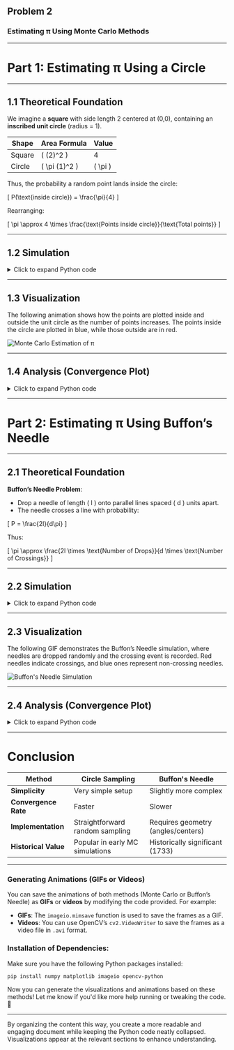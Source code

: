 ## Problem 2

### Estimating π Using Monte Carlo Methods

---

# Part 1: Estimating π Using a Circle

---

## 1.1 Theoretical Foundation

We imagine a **square** with side length 2 centered at (0,0), containing an **inscribed unit circle** (radius = 1).

| Shape        | Area Formula        | Value |
|--------------|---------------------|-------|
| Square       | \( (2)^2 \)           | 4     |
| Circle       | \( \pi (1)^2 \)       | \( \pi \) |

Thus, the probability a random point lands inside the circle:

\[
P(\text{inside circle}) = \frac{\pi}{4}
\]

Rearranging:

\[
\pi \approx 4 \times \frac{\text{Points inside circle}}{\text{Total points}}
\]

---

## 1.2 Simulation

<details>
  <summary>Click to expand Python code</summary>

```python
import numpy as np
import matplotlib.pyplot as plt

def estimate_pi(num_points, frames=50):
    x = np.random.uniform(-1, 1, num_points)
    y = np.random.uniform(-1, 1, num_points)
    
    # Create an empty list to store the frames
    frames_list = []
    
    for i in range(1, frames + 1):
        num_sample = int(i * num_points / frames)  # Increase number of points each frame
        inside_circle = (x[:num_sample]**2 + y[:num_sample] <= 1)
        
        fig, ax = plt.subplots(figsize=(6,6))
        ax.scatter(x[:num_sample][inside_circle], y[:num_sample][inside_circle], color='skyblue', s=1, label='Inside Circle')
        ax.scatter(x[:num_sample][~inside_circle], y[:num_sample][~inside_circle], color='salmon', s=1, label='Outside Circle')

        # Draw unit circle
        circle = plt.Circle((0,0), 1, color='black', fill=False, linestyle='--', linewidth=2)
        ax.add_artist(circle)
        
        # Draw square boundary
        ax.set_xlim([-1, 1])
        ax.set_ylim([-1, 1])
        ax.plot([-1, -1, 1, 1, -1], [-1, 1, 1, -1, -1], 'k--', linewidth=2)

        ax.set_aspect('equal')
        ax.set_title(f'Monte Carlo Estimation of π ({num_sample} points)', fontsize=14)
        ax.legend()
        
        # Save the current frame
        plt.close(fig)  # Prevent display during loop
        frames_list.append(fig)
    
    # Save as GIF
    gif_filename = 'monte_carlo_pi_estimation.gif'
    imageio.mimsave(gif_filename, frames_list, duration=0.1)  # 0.1 sec per frame
    print(f"GIF saved as {gif_filename}")

# Example usage
num_points = 10000
estimate_pi(num_points, frames=100)
```

</details>

---

## 1.3 Visualization

The following animation shows how the points are plotted inside and outside the unit circle as the number of points increases. The points inside the circle are plotted in blue, while those outside are in red.

![Monte Carlo Estimation of π](monte_carlo_pi_estimation.gif)

---

## 1.4 Analysis (Convergence Plot)

<details>
  <summary>Click to expand Python code</summary>

```python
sample_sizes = [10, 100, 1000, 10000, 100000]
estimates = []

for size in sample_sizes:
    pi_estimate, _, _, _ = estimate_pi(size)
    estimates.append(pi_estimate)

plt.figure(figsize=(8,5))
plt.plot(sample_sizes, estimates, marker='o', label='Estimated π', color='teal')
plt.axhline(y=np.pi, color='red', linestyle='--', label='Actual π (Reference)')
plt.xscale('log')
plt.xlabel('Number of Points (log scale)')
plt.ylabel('Estimated π')
plt.title('Convergence of π Estimate (Circle Method)', fontsize=14)
plt.legend()
plt.grid(True)
plt.show()
```

</details>

---

# Part 2: Estimating π Using Buffon’s Needle

---

## 2.1 Theoretical Foundation

**Buffon’s Needle Problem**:

- Drop a needle of length \( l \) onto parallel lines spaced \( d \) units apart.
- The needle crosses a line with probability:

\[
P = \frac{2l}{d\pi}
\]

Thus:

\[
\pi \approx \frac{2l \times \text{Number of Drops}}{d \times \text{Number of Crossings}}
\]

---

## 2.2 Simulation

<details>
  <summary>Click to expand Python code</summary>

```python
import numpy as np
import matplotlib.pyplot as plt
import imageio

def buffon_needle_simulation(num_needles, l=1.0, d=2.0, frames=50):
    # Create an empty list to store frames
    frames_list = []
    
    centers = np.random.uniform(0, d/2, num_needles)
    angles = np.random.uniform(0, np.pi/2, num_needles)

    # Create the animation
    for i in range(1, frames + 1):
        fig, ax = plt.subplots(figsize=(8,6))
        
        # Draw parallel lines
        for j in range(-2, 4):
            ax.axhline(j * d/2, color='gray', linestyle='--', linewidth=1)
        
        # Plot the first 'i' needles
        for j in range(i):
            center = centers[j]
            angle = angles[j]
            x_start = 0
            x_end = l * np.cos(angle)
            y_start = center
            y_end = center + l * np.sin(angle)
            color = 'red' if center <= (l/2) * np.sin(angle) else 'blue'
            ax.plot([x_start, x_end], [y_start, y_end], color=color)
        
        ax.set_xlim(-1, 2)
        ax.set_ylim(-1, d*2)
        ax.set_title(f'Buffon’s Needle Simulation ({i} Needles)', fontsize=14)
        ax.set_aspect('equal')

        # Save the current frame
        plt.close(fig)
        frames_list.append(fig)
    
    # Save as GIF
    gif_filename = 'buffon_needle_simulation.gif'
    imageio.mimsave(gif_filename, frames_list, duration=0.1)
    print(f"GIF saved as {gif_filename}")

# Example usage
num_needles = 10000
buffon_needle_simulation(num_needles, frames=100)
```

</details>

---

## 2.3 Visualization

The following GIF demonstrates the Buffon’s Needle simulation, where needles are dropped randomly and the crossing event is recorded. Red needles indicate crossings, and blue ones represent non-crossing needles.

![Buffon's Needle Simulation](./images/buffon_needle_simulation.gif)

---

## 2.4 Analysis (Convergence Plot)

<details>
  <summary>Click to expand Python code</summary>

```python
sample_sizes = [10, 100, 1000, 10000, 100000]
estimates = []

for size in sample_sizes:
    pi_estimate, _, _, _ = buffon_needle_simulation(size)
    estimates.append(pi_estimate)

plt.figure(figsize=(8,5))
plt.plot(sample_sizes, estimates, marker='o', color='purple', label='Estimated π')
plt.axhline(y=np.pi, color='red', linestyle='--', label='Actual π (Reference)')
plt.xscale('log')
plt.xlabel('Number of Needles (log scale)')
plt.ylabel('Estimated π')
plt.title('Convergence of π Estimate (Buffon’s Needle)', fontsize=14)
plt.legend()
plt.grid(True)
plt.show()
```

</details>

---

# Conclusion

| Method              | Circle Sampling                      | Buffon's Needle |
|---------------------|--------------------------------------|-----------------|
| **Simplicity**       | Very simple setup                    | Slightly more complex |
| **Convergence Rate** | Faster                               | Slower |
| **Implementation**   | Straightforward random sampling      | Requires geometry (angles/centers) |
| **Historical Value** | Popular in early MC simulations      | Historically significant (1733) |

---

### **Generating Animations (GIFs or Videos)**

You can save the animations of both methods (Monte Carlo or Buffon’s Needle) as **GIFs** or **videos** by modifying the code provided. For example:

- **GIFs**: The `imageio.mimsave` function is used to save the frames as a GIF.
- **Videos**: You can use OpenCV’s `cv2.VideoWriter` to save the frames as a video file in `.avi` format.

### **Installation of Dependencies**:

Make sure you have the following Python packages installed:

```bash
pip install numpy matplotlib imageio opencv-python
```

Now you can generate the visualizations and animations based on these methods! Let me know if you'd like more help running or tweaking the code. 🎥

---

By organizing the content this way, you create a more readable and engaging document while keeping the Python code neatly collapsed. Visualizations appear at the relevant sections to enhance understanding.